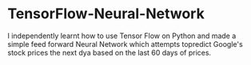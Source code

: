 # TensorFlow-Neural-Network
I independently learnt how to use Tensor Flow on Python and made a simple feed forward Neural Network which attempts topredict Google's stock prices the next dya based on the last 60 days of prices.
